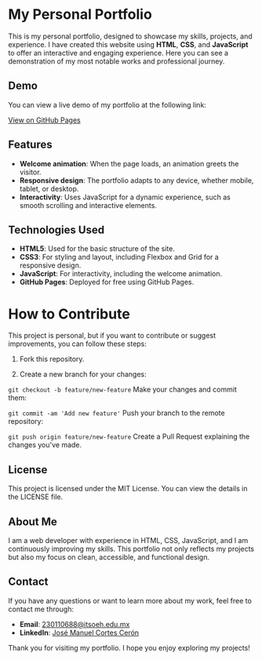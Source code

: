 # My Personal Portfolio

This is my personal portfolio, designed to showcase my skills, projects, and experience. I have created this website using **HTML**, **CSS**, and **JavaScript** to offer an interactive and engaging experience. Here you can see a demonstration of my most notable works and professional journey.

## Demo

You can view a live demo of my portfolio at the following link:

[View on GitHub Pages](https://joseecodm.github.io/My-Page-Web/index.html)

## Features

- **Welcome animation**: When the page loads, an animation greets the visitor.
- **Responsive design**: The portfolio adapts to any device, whether mobile, tablet, or desktop.
- **Interactivity**: Uses JavaScript for a dynamic experience, such as smooth scrolling and interactive elements.

## Technologies Used

- **HTML5**: Used for the basic structure of the site.
- **CSS3**: For styling and layout, including Flexbox and Grid for a responsive design.
- **JavaScript**: For interactivity, including the welcome animation.
- **GitHub Pages**: Deployed for free using GitHub Pages.

# How to Contribute

This project is personal, but if you want to contribute or suggest improvements, you can follow these steps:

1. Fork this repository.

2. Create a new branch for your changes:

`git checkout -b feature/new-feature`
Make your changes and commit them:

`git commit -am 'Add new feature'`
Push your branch to the remote repository:

`git push origin feature/new-feature`
Create a Pull Request explaining the changes you've made.

## License

This project is licensed under the MIT License. You can view the details in the LICENSE file. 

## About Me

I am a web developer with experience in HTML, CSS, JavaScript, and I am continuously improving my skills. This portfolio not only reflects my projects but also my focus on clean, accessible, and functional design.

## Contact

If you have any questions or want to learn more about my work, feel free to contact me through:

- **Email**: 230110688@itsoeh.edu.mx
- **LinkedIn**: [José Manuel Cortes Cerón](https://www.linkedin.com/in/jose-manuel-cortes-ceron-0579a5335?utm_source=share&utm_campaign=share_via&utm_content=profile&utm_medium=android_app&original_referer=)

Thank you for visiting my portfolio. I hope you enjoy exploring my projects!
